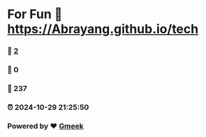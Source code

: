# For Fun :link: https://Abrayang.github.io/tech
### :page_facing_up: [2](https://Abrazhiyang.github.io/tech/tag.html) 
### :speech_balloon: 0 
### :hibiscus: 237 
### :alarm_clock: 2024-10-29 21:25:50 
### Powered by :heart: [Gmeek](https://github.com/Meekdai/Gmeek)
